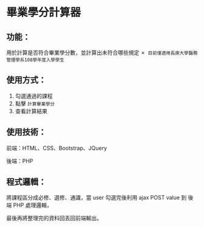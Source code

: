 # 畢業學分計算器

## 功能：
用於計算是否符合畢業學分數，並計算出未符合哪些規定
`＊ 目前僅適用長庚大學醫務管理學系108學年度入學學生`

## 使用方式：
1. 勾選通過的課程
2. 點擊 `計算畢業學分`
3. 查看計算結果

## 使用技術：

前端：HTML、CSS、Bootstrap、JQuery

後端：PHP

## 程式邏輯：
將課程區分成必修、選修、通識，當 user 勾選完後利用 ajax POST value 到 後端 PHP 處理邏輯，

最後再將整理完的資料回丟回前端輸出。
